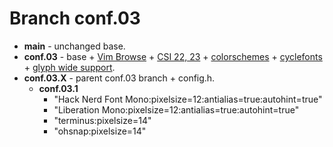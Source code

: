 # Branch conf.03

+ **main** - unchanged base.
+ **conf.03** - base + [Vim Browse](https://st.suckless.org/patches/vim_browse/) + [CSI 22, 23](https://st.suckless.org/patches/csi_22_23/) + [colorschemes](https://st.suckless.org/patches/colorschemes/) + [cyclefonts](https://st.suckless.org/patches/cyclefonts/) + [glyph wide support](https://st.suckless.org/patches/glyph_wide_support/).
+ **conf.03.X** - parent conf.03 branch + config.h.
    + **conf.03.1**
        + "Hack Nerd Font Mono:pixelsize=12:antialias=true:autohint=true"
        + "Liberation Mono:pixelsize=12:antialias=true:autohint=true"
        + "terminus:pixelsize=14"
        + "ohsnap:pixelsize=14"

